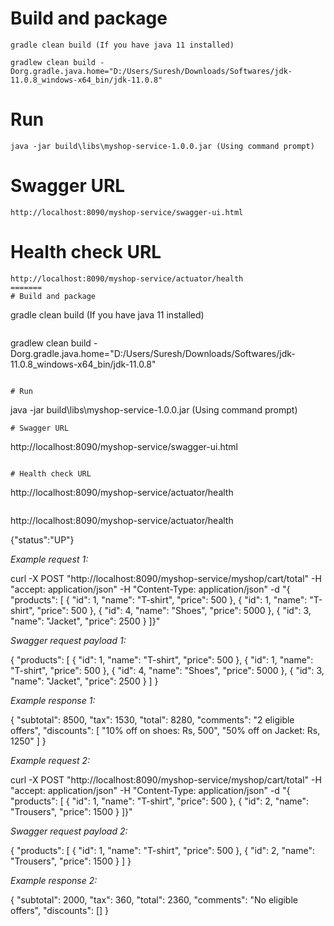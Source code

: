 # Build and package

```
gradle clean build (If you have java 11 installed)
```

```
gradlew clean build -Dorg.gradle.java.home="D:/Users/Suresh/Downloads/Softwares/jdk-11.0.8_windows-x64_bin/jdk-11.0.8"
```

# Run

```
java -jar build\libs\myshop-service-1.0.0.jar (Using command prompt)
```
# Swagger URL

```
http://localhost:8090/myshop-service/swagger-ui.html
```

# Health check URL

```
http://localhost:8090/myshop-service/actuator/health
=======
# Build and package

```
gradle clean build (If you have java 11 installed)
```

```
gradlew clean build -Dorg.gradle.java.home="D:/Users/Suresh/Downloads/Softwares/jdk-11.0.8_windows-x64_bin/jdk-11.0.8"
```

# Run

```
java -jar build\libs\myshop-service-1.0.0.jar (Using command prompt)
```
# Swagger URL

```
http://localhost:8090/myshop-service/swagger-ui.html
```

# Health check URL

```
http://localhost:8090/myshop-service/actuator/health
```

```
http://localhost:8090/myshop-service/actuator/health

{"status":"UP"}


_Example request 1:_ 

curl -X POST "http://localhost:8090/myshop-service/myshop/cart/total" -H "accept: application/json" -H "Content-Type: application/json" -d "{ \"products\": [ { \"id\": 1, \"name\": \"T-shirt\", \"price\": 500 }, { \"id\": 1, \"name\": \"T-shirt\", \"price\": 500 }, { \"id\": 4, \"name\": \"Shoes\", \"price\": 5000 }, { \"id\": 3, \"name\": \"Jacket\", \"price\": 2500 } ]}"

_Swagger request payload 1:_ 

{
  "products": [
    {
      "id": 1,
      "name": "T-shirt",
      "price": 500
    },
    {
      "id": 1,
      "name": "T-shirt",
      "price": 500
    },
    {
      "id": 4,
      "name": "Shoes",
      "price": 5000
    },
    {
      "id": 3,
      "name": "Jacket",
      "price": 2500
    }
  ]
}

_Example response 1:_

{
  "subtotal": 8500,
  "tax": 1530,
  "total": 8280,
  "comments": "2 eligible offers",
  "discounts": [
    "10% off on shoes: Rs, 500",
    "50% off on Jacket: Rs, 1250"
  ]
}

_Example request 2:_ 

curl -X POST "http://localhost:8090/myshop-service/myshop/cart/total" -H "accept: application/json" -H "Content-Type: application/json" -d "{ \"products\": [ { \"id\": 1, \"name\": \"T-shirt\", \"price\": 500 }, { \"id\": 2, \"name\": \"Trousers\", \"price\": 1500 } ]}"

_Swagger request payload 2:_

{
  "products": [
    {
      "id": 1,
      "name": "T-shirt",
      "price": 500
    },
    {
      "id": 2,
      "name": "Trousers",
      "price": 1500
    }
  ]
}

_Example response 2:_ 

{
  "subtotal": 2000,
  "tax": 360,
  "total": 2360,
  "comments": "No eligible offers",
  "discounts": []
}
```


